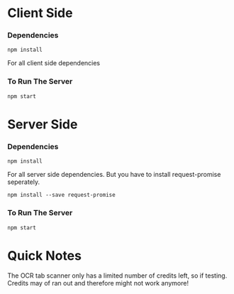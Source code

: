 # Client Side

### Dependencies 
```
npm install 
```
For all client side dependencies

### To Run The Server
```
npm start
```

# Server Side

### Dependencies
```
npm install
```
For all server side dependencies. But you have to install request-promise seperately.

```
npm install --save request-promise
```

### To Run The Server
```
npm start
```

# Quick Notes
The OCR tab scanner only has a limited number of credits left, so if testing. Credits may of ran out and therefore
might not work anymore! 